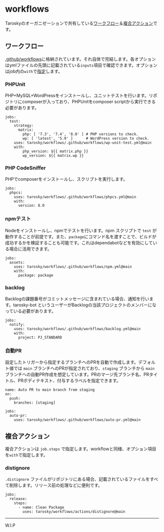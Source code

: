 # workflows

Taroskyのオーガニゼーションで共有している[ワークフロー](https://docs.github.com/ja/actions/using-workflows/reusing-workflows)＆[複合アクション](https://docs.github.com/ja/actions/creating-actions/creating-a-composite-action)です。

## ワークフロー

[.github/workflows](./.github/workflows)に格納されています。それ自体で完結します。各オプションはymlファイルの先頭に記載されている`inputs`項目で確認できます。オプションはjob内の`with`で[指定](https://docs.github.com/ja/actions/using-workflows/workflow-syntax-for-github-actions#jobsjob_idwith)します。

### PHPUnit

PHP+MySQL+WordPressをインストールし、ユニットテストを行います。リポジトリにcomposerが入っており、PHPUnitをcomposer scriptから実行できる必要があります。

```
jobs:
  test:
    strategy:
      matrix:
        php: [ '7.3', '7.4', '8.0' ] # PHP versions to check.
        wp: [ 'latest', '5.9' ]      # WordPress version to check.
    uses: tarosky/workflows/.github/workflows/wp-unit-test.yml@main
    with:
        php_version: ${{ matrix.php }}
        wp_version: ${{ matrix.wp }}
```

### PHP CodeSniffer

PHPでcomposerをインストールし、スクリプトを実行します。

```
jobs:
  phpcs:
    uses: tarosky/workflows/.github/workflows/phpcs.yml@main
    with:
      version: 8.0
```

### npmテスト

Nodeをインストールし、npmでテストを行います。npm スクリプトで `test` が動作することが前提です。また、`package`にコマンド名を渡すことで、ビルドが成功するかを検証することも可能です。これはdependabotなどを有効にしている場合に活用できます。

```
jobs:
  assets:
    uses: tarosky/workflows/.github/workflows/npm.yml@main
    with:
      package: package
```

### backlog

Backlogの課題番号がコミットメッセージに含まれている場合、通知を行います。tarosky-bot というユーザーがBacklogの当該プロジェクトのメンバーになっている必要があります。

```
jobs:
  notify:
    uses: tarosky/workflows/.github/workflows/backlog.yml@main
    with:
      project: PJ_STANDARD
```

### 自動PR

設定したトリガーから指定するブランチへのPRを自動で作成します。デフォルト値では `main` ブランチへのPRが指定されており、`staging` ブランチから `main` ブランチへの自動PR作成を想定しています。PRのマージ先ブランチ名、PRタイトル、PRボディテキスト、付与するラベルを指定できます。

```
name: Auto PR to main branch from staging
on:
  push:
    branches: [staging]

jobs:
  auto-pr:
    uses: tarosky/workflows/.github/workflows/auto-pr.yml@main
```

## 複合アクション

複合アクションは `job.steps` で指定します。workflowと同様、オプション項目を`with`で指定します。

### distignore

`.distignore` ファイルがリポジトリにある場合、記載されているファイルをすべて削除します。リリース前の処理などに便利です。

```
jobs:
  release:
    steps:
      - name: Clean Package
        uses: tarosky/workflows/actions/distignore@main
```

-----

W.I.P